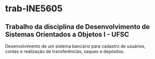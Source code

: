 # trab-INE5605

## Trabalho da disciplina de Desenvolvimento de Sistemas Orientados a Objetos I - UFSC

Desenvolvimento de um sistema bancário para cadastro de usuários, contas e realização de 
transferências, saques e depósitos.
